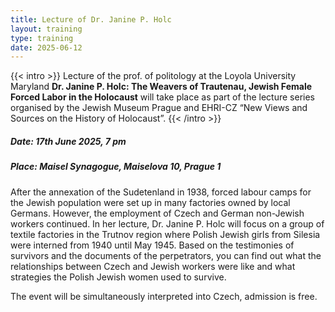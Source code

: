 ```yaml
---
title: Lecture of Dr. Janine P. Holc
layout: training
type: training
date: 2025-06-12
---
```


{{< intro >}}
Lecture of the prof. of politology at the Loyola University Maryland **Dr. Janine P. Holc: The Weavers of Trautenau, Jewish Female Forced Labor in the Holocaust** will take place as part of the lecture series organised by the Jewish Museum Prague and EHRI-CZ “New Views and Sources on the History of Holocaust”. 
{{< /intro >}}

##### Date: 17th June 2025, 7 pm

##### Place: Maisel Synagogue, Maiselova 10, Prague 1

After the annexation of the Sudetenland in 1938, forced labour camps for the Jewish population were set up in many factories owned by local Germans. However, the employment of Czech and German non-Jewish workers continued. In her lecture, Dr. Janine P. Holc will focus on a group of textile factories in the Trutnov region where Polish Jewish girls from Silesia were interned from 1940 until May 1945. Based on the testimonies of survivors and the documents of the perpetrators, you can find out what the relationships between Czech and Jewish workers were like and what strategies the Polish Jewish women used to survive.

The event will be simultaneously interpreted into Czech, admission is free.
